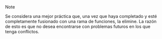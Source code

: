 > [!NOTE]
Se considera una mejor práctica que, una vez que haya completado y esté completamente fusionado con una rama de funciones, la elimine. La razón de esto es que no desea encontrarse con problemas futuros en los que tenga conflictos. 
